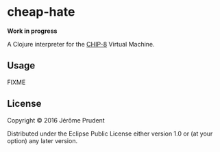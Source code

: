 # cheap-hate

**Work in progress**

A Clojure interpreter for the [CHIP-8](https://en.wikipedia.org/wiki/CHIP-8) Virtual Machine.

## Usage

FIXME

## License

Copyright © 2016 Jérôme Prudent

Distributed under the Eclipse Public License either version 1.0 or (at
your option) any later version.
